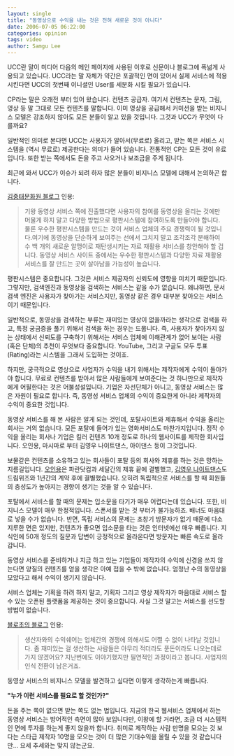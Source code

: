 ```yaml
---
layout: single
title: "동영상으로 수익을 내는 것은 전혀 새로운 것이 아니다"
date: 2006-07-05 06:22:00
categories: opinion
tags: video
author: Samgu Lee
---
```


UCC란 말이 미디어 다음의 메인 페이지에 사용된 이후로 신문이나 블로그에 폭넒게 사용되고 있습니다. UCC라는 말 자체가 약간은 포괄적인 면이 있어서 실제 서비스에 적용시킨다면 UCC의 첫번째 이니셜인 User를 세분화 시킬 필요가 있습니다.

CP라는 말은 오래전 부터 있어 왔습니다. 컨텐츠 공급자. 여기서 컨텐츠는 문자, 그림, 영상 등 말 그대로 모든 컨텐츠를 말합니다. 이미 영상을 공급해서 커미션을 받는 비지니스 모델은 강조하지 않아도 모든 분들이 알고 있을 것입니다. 그것과 UCC가 무엇이 다를까요?

일반적인 의미로 본다면 UCC는 사용자가 알아서(무료로) 올리고, 받는 쪽은 서비스 시스템을 (역시 무료로) 제공한다는 의미가 들어 있습니다. 전통적인 CP는 모든 것이 유료입니다. 또한 받는 쪽에서도 돈을 주고 사오거나 보조금을 주게 됩니다.

최근에 와서 UCC가 이슈가 되려 하자 많은 분들이 비지니스 모델에 대해서 논의하곤 합니다.

[김중태문화원 블로그](http://www.dal.co.kr/blog/2006/07/ucc_movie.html) 인용:

> 기왕 동영상 서비스 쪽에 진출했다면 사용자의 참여를 동영상을 올리는 것에만 머물게 하지 말고 다양한 방법으로 평판시스템에 참여하도록 만들어야 합니다. 물론 우수한 평판시스템을 만드는 것이 서비스 업체의 주요 경쟁력이 될 것입니다.여기에 동영상을 단순하게 보여주는 선에서 그치지 말고 조각조각 분해하여 수 백 개의 새로운 알맹이로 재탄생시키는 자료 재활용 서비스를 창안해야 할 겁니다. 동영상 서비스 사이트 중에서는 우수한 평판시스템과 다양한 자료 재활용 서비스를 잘 만드는 곳이 살아남을 가능성이 높습니다.

평판시스템은 중요합니다. 그것은 서비스 제공자의 신뢰도에 영향을 미치기 때문입니다. 그렇지만, 검색엔진과 동영상을 검색하는 서비스는 같을 수가 없습니다. 왜냐하면, 문서 검색 엔진은 사용자가 찾아가는 서비스지만, 동영상 같은 경우 대부분 찾아오는 서비스이기 때문입니다.

일반적으로, 동영상을 검색하는 부류는 재미있는 영상이 없을까라는 생각으로 검색을 하고, 특정 궁금증을 풀기 위해서 검색을 하는 경우는 드뭅니다. 즉, 사용자가 찾아가지 않는 상태에서 신뢰도를 구축하기 위해서는 서비스 업체에 이해관계가 없어 보이는 사람(혹은 단체)의 추천이 무엇보다 중요합니다. YouTube, 그리고 구글도 모두 투표(Rating)라는 시스템을 그래서 도입하는 것이죠.

하지만, 궁극적으로 영상으로 사업자가 수익을 내기 위해서는 제작자에게 수익이 돌아가야 합니다. 무료로 컨텐츠를 받아서 많은 사람들에게 보여준다는 것 하나만으로 제작자에게 어필한다는 것은 어불성설입니다. 기업은 자선단체가 아니고, 동영상 서비스는 많은 자원이 필요로 합니다. 즉, 동영성 서비스 업체의 수익이 중요한게 아니라 제작자의 수익이 중요한 것입니다.

동영상 서비스를 해 본 사람은 알게 되는 것인데, 포탈사이트와 제휴해서 수익을 올리는 회사는 거의 없습니다. 모든 포탈에 들어가 있는 영화서비스도 마찬가지입니다. 정작 수익을 올리는 회사나 기업은 킬러 컨텐츠 10개 정도로 하나의 웹사이트를 제작한 회사입니다. 오인용, 마시마로 부터 김영우 나이트댄스, 아이댄스 등이 그것입니다.

보물같은 컨텐츠를 소유하고 있는 회사들이 포탈 등의 회사와 제휴를 하는 것은 망하는 지름길입니다. [오인용](http://5p.paran.com/)은 파란닷컴과 세달간의 제휴 끝에 결별했고, [김영우 나이트댄스](http://dance.dreamwiz.com/)도 드림위즈와 1년간의 계약 후에 결별했습니다. 오히려 독립적으로 서비스를 할 때 회원들의 충성도가 높아지는 경향이 생기는 것을 알 수 있습니다.

포탈에서 서비스를 할 때의 문제는 입소문을 타기가 매우 어렵다는데 있습니다. 또한, 비지니스 모델이 매우 한정적입니다. 스폰서를 받는 것 부터가 불가능하죠. 배너도 마음대로 넣을 수가 없습니다. 반면, 독립 서비스의 문제는 초창기 방문자가 없기 때문에 다소 지루한 면은 있지만, 컨텐츠가 좋으면 입소문을 타는 것은 인터넷에선 매우 빠릅니다. 지식인에 50개 정도의 질문과 답변이 긍정적으로 올라온다면 방문자는 빠른 속도로 올라갑니다.

동영상 서비스를 준비하거나 지금 하고 있는 기업들이 제작자의 수익에 신경을 쓰지 않는다면 양질의 컨텐츠를 얻을 생각은 아예 접을 수 밖에 없습니다. 엄청난 수의 동영상을 모았다고 해서 수익이 생기지 않습니다.

서비스 업체는 기획을 하려 하지 말고, 기획자 그리고 영상 제작자가 마음대로 서비스 할 수 있는 오픈된 플랫폼을 제공하는 것이 중요합니다. 사실 그것 말고는 서비스를 선도할 방법이 없습니다.

[블로초의 블로그](http://blocho.com/37) 인용:

> 생산자와의 수익쉐어는 업체간의 경쟁에 의해서도 어쩔 수 없이 나타날 것입니다. 좀 재미있는 걸 생산하는 사람들은 아무리 적더라도 푼돈이라도 나오는데로 가지 않겠어요? 지난번에도 이야기했지만 필연적인 과정이라고 봅니다. 사업자의 인식 전환이 남은거죠.

동영상 서비스의 비지니스 모델을 발견하고 싶다면 이렇게 생각하는게 빠릅니다.

**"누가 이런 서비스를 필요로 할 것인가?"**

돈을 주는 쪽이 없으면 받는 쪽도 없는 법입니다. 지금의 한국 웹서비스 업체에서 하는 동영상 서비스는 방어적인 측면이 많아 보입니다만, 이왕에 할 거라면, 조금 더 시스템적인 면에 투자를 하는게 좋지 않을까 합니다. 취미로 제작하는 사람 만명을 모으는 것 보다는 스타급 제작자 10명을 모으는 것이 더 많은 기대수익을 올릴 수 있을 것 같습니다만... 요세 추세와는 맞지 않는군요.
